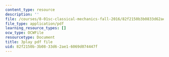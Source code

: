 ```yaml
---
content_type: resource
description: ''
file: /courses/8-01sc-classical-mechanics-fall-2016/82f2150b3b0833d62ae16069d074447f_EX0uHJbIw68.pdf
file_type: application/pdf
learning_resource_types: []
ocw_type: OCWFile
resourcetype: Document
title: 3play pdf file
uid: 82f2150b-3b08-33d6-2ae1-6069d074447f
---
```

